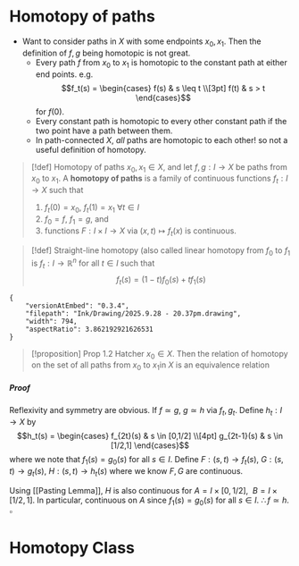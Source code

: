 # Homotopy of paths

- Want to consider paths in $X$ with some endpoints $x_0,x_1$. Then the definition of $f,g$ being homotopic is not great.
	- Every path $f$ from $x_0$ to $x_1$ is homotopic to the constant path at either end points. e.g.
		$$f_t(s) = \begin{cases}
f(s) & s \leq t  \\[3pt]
f(t) & s > t
\end{cases}$$
		for $f(0)$.
	- Every constant path is homotopic to every other constant path if the two point have a path between them.
	- In path-connected $X$, *all* paths are homotopic to each other! so not a useful definition of homotopy.


>[!def] Homotopy of paths
>$x_0,x_1 \in X$, and let $f,g : I \to X$ be paths from $x_0$ to $x_1$. A **homotopy of paths** is a family of continuous functions $f_t:I \to X$ such that 
>1. $f_t(0) = x_0$, $f_t(1)=x_1$  $\forall t\in I$
>2. $f_0 = f$, $f_1=g$, and
>3. functions $F:I \times I \to X$ via $(x,t) \mapsto f_t(x)$ is continuous.

>[!def] Straight-line homotopy (also called linear homotopy
>from $f_0$ to $f_1$ is $f_t:I \to \mathbb{R}^n$ for all $t \in I$ such that 
>$$f_t(s) = (1-t)f_0(s) + tf_1(s)$$
```handdrawn-ink
{
	"versionAtEmbed": "0.3.4",
	"filepath": "Ink/Drawing/2025.9.28 - 20.37pm.drawing",
	"width": 794,
	"aspectRatio": 3.862192921626531
}
```


>[!proposition] Prop 1.2 Hatcher
>$x_0 \in X$. Then the relation of homotopy on the set of all paths from $x_0$ to $x_1$in $X$ is an equivalence relation
##### Proof
Reflexivity and symmetry are obvious.
If $f \simeq g$, $g \simeq h$ via $f_t,g_t$. Define $h_t:I \to X$ by 
$$h_t(s) = \begin{cases}
f_{2t}(s) & s \in [0,1/2] \\[4pt] 
g_{2t-1}(s) & s \in [1/2,1]
\end{cases}$$
where we note that $f_1(s) =g_0(s)$ for all $s \in I$. Define $F:(s,t) \to f_t(s)$, $G:(s,t)\to g_t(s)$, $H:(s,t) \to h_t(s)$ where we know $F,G$ are continuous.

Using [[Pasting Lemma]], $H$ is also continuous for $A = I \times [0,1/2], \:\:B=I\times [1/2,1]$. In particular, continuous on $A$
 since $f_1(s)=g_0(s)$ for all $s \in I$. $\therefore f \simeq h$.   $\square$


# Homotopy Class

